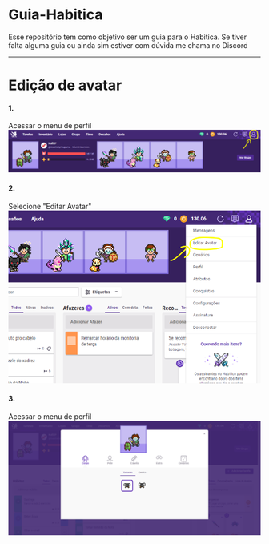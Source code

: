 # Guia-Habitica
Esse repositório tem como objetivo ser um guia para o Habitica. Se tiver falta alguma guia ou ainda sim estiver com dúvida me chama no Discord 

---

# Edição de avatar
#### 1.
Acessar o menu de perfil
![Passo 1](https://github.com/Nall99/Guia-Habitica/blob/main/EdicaoAvatar/1.png)
#### 2.
Selecione "Editar Avatar"
![Passo 1](Guia_Edicao_de_Avatar\2.png)

#### 3.
Acessar o menu de perfil
![Passo 1](Guia_Edicao_de_Avatar\3.png)
